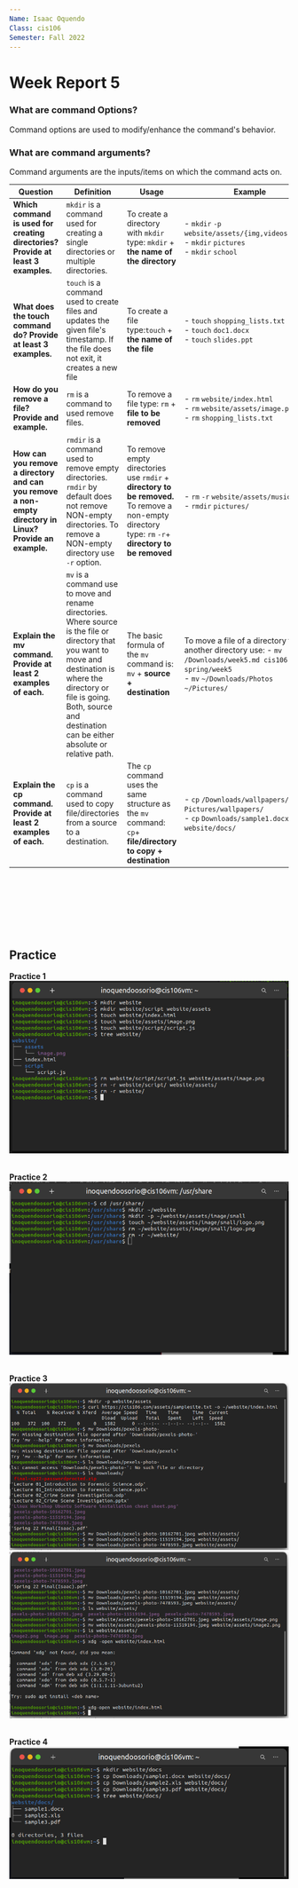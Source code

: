 ```yaml
---
Name: Isaac Oquendo
Class: cis106
Semester: Fall 2022
---
```


# Week Report 5

### What are command Options?
Command options are used to modify/enhance the command's behavior.

### What are command arguments?
Command arguments are the inputs/items on which the command acts on.



| Question | Definition | Usage | Example |
| ----- | ----- | ----- | ----- |
| **Which command is used for creating directories? Provide at least 3 examples.** |`mkdir` is a command used for creating a single directories or multiple directories.| To create a directory with `mkdir` type: `mkdir` + **the name of the directory** | - `mkdir` `-p` `website/assets/{img,videos,music}` <br> - `mkdir` `pictures` <br>- `mkdir` `school` |
| **What does the touch command do? Provide at least 3 examples.** | `touch` is a command used to create files and updates the given file's timestamp. If the file does not exit, it creates a new file | To create a file type:`touch` + **the name of the file** | - `touch` `shopping_lists.txt ` <br> - `touch` `doc1.docx` <br> - `touch` `slides.ppt` |
| **How do you remove a file? Provide and example.** | `rm` is a command to used remove files. | To remove a file type: `rm` + **file to be removed** | - `rm` `website/index.html` <br> - `rm`  `website/assets/image.png` <br> - `rm` `shopping_lists.txt`|
| **How can you remove a directory and can you remove a non-empty directory in Linux? Provide an example.** |`rmdir` is a command used to remove empty directories. `rmdir` by default does not remove NON-empty directories. To remove a NON-empty directory use `-r` option. | To remove empty directories use `rmdir` + **directory to be removed.** To remove a non-empty directory type: `rm` `-r`+ **directory to be removed**  |- `rm` `-r` `website/assets/music/` <br> - `rmdir` `pictures/`  |
| **Explain the mv command. Provide at least 2 examples of each.** |`mv` is a command use to move and rename directories. Where source is the file or directory that you want to move and destination is where the directory or file is going. Both, source and destination can be either absolute or relative path. | The basic formula of the `mv` command is: `mv` + **source + destination** | To move a file of a directory to another directory use: - `mv` `/Downloads/week5.md cis106-spring/week5` <br> - `mv` `~/Downloads/Photos ~/Pictures/` |
| **Explain the cp command. Provide at least 2 examples of each.** |`cp` is a command used to copy file/directories from a source to a destination. | The `cp` command uses the same structure as the `mv` command: `cp`+ **file/directory to copy + destination** | - `cp` `/Downloads/wallpapers/ Pictures/wallpapers/` <br> - `cp` `Downloads/sample1.docx` `website/docs/` | 

<br><br><br><br><br><br>



## Practice 

**Practice 1**
![p1.1](p1.1.png)<br><br>

**Practice 2**
![p2.1](p2.1.png)<br><br>
  
**Practice 3**
![p3.1](p3.1.png)<br>
![p3.2](p3.2.png)<br><br>
  
**Practice 4**
![p4.1](p4.1.png)
  